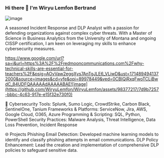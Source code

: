 ### Hi there 👋 I'm Wiryu Lemfon Bertrand
[
](https://www.google.com/url?sa=i&url=https%3A%2F%2Fwww.freepik.com%2Ffree-photos-vectors%2Fdata-security&psig=AOvVaw0L9U5p8fIANwmAyOHcR1DC&ust=1714894889934000&source=images&cd=vfe&opi=89978449&ved=0CBIQjRxqFwoTCMD73Le_84UDFQAAAAAdAAAAABAE)![image](https://github.com/WiryuLemfon/WiryuLemfon/assets/98377217/7a81c6df-bed6-47a6-b271-a2f6159279e6)


A seasoned Incident Response and DLP Analyst with a passion for defending organizations against complex cyber threats. With a Master of Science in Business Analytics from the University of Montana and ongoing CISSP certification, I am keen on leveraging my skills to enhance cybersecurity measures.


https://www.google.com/url?sa=i&url=https%3A%2F%2Fredmooncommunications.com%2Fwhy-technical-skills-are-essential-for-teachers%2F&psig=AOvVaw2eggXys7AnTgJLE6_VLiwD&ust=1714894941372000&source=images&cd=vfe&opi=89978449&ved=0CBIQjRxqFwoTCLjBwdC_84UDFQAAAAAdAAAAABAE![image](https://github.com/WiryuLemfon/WiryuLemfon/assets/98377217/7d9b7257-bbbc-4c63-917e-e15f32e730f0)


🔧 
Cybersecurity Tools: Splunk, Sumo Logic, CrowdStrike, Carbon Black, SentinelOne, Tanium
Frameworks & Platforms: ServiceNow, Jira, AWS, Google Cloud, O365, Azure
Programming & Scripting: SQL, Python, PowerShell
Security Practices: Malware Analysis, Threat Intelligence, Data Loss Prevention, Incident Response


🌐 Projects
Phishing Email Detection: Developed machine learning models to identify and classify phishing attempts in email communications.
DLP Policy Enhancement: Lead the creation and implementation of comprehensive DLP policies to safeguard sensitive data.
